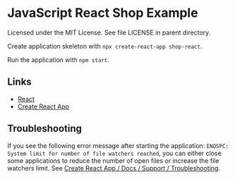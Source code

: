 # JavaScript React Shop Example

Licensed under the MIT License. See file LICENSE in parent directory.

Create application skeleton with `npx create-react-app shop-react`.

Run the application with `npm start`.

## Links

* [React](https://reactjs.org/ "React")
* [Create React App](https://create-react-app.dev/ "Create React App")

## Troubleshooting

If you see the following error message after starting the application: `ENOSPC: System limit for number of file watchers reached`, you can either close some applications to reduce the number of open files or increase the file watchers limit. See [Create React App / Docs / Support / Troubleshooting](https://create-react-app.dev/docs/troubleshooting#npm-start-fail-due-to-watch-error).
